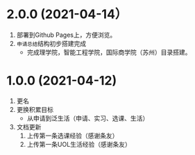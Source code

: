 # 2.0.0 (2021-04-14）

1. 部署到Github Pages上，方便浏览。
2. `申请总结`结构初步搭建完成
   - 完成理学院，智能工程学院，国际商学院（苏州）目录搭建。



# 1.0.0 (2021-04-12)

1. 更名
2. 更换积累目标
   - 从申请到泛生活（申请、实习、选课、生活）
3. 文档更新
   1. 上传第一条选课经验（感谢条友）
   2. 上传第一条UOL生活经验（感谢条友）

